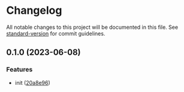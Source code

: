 # Changelog

All notable changes to this project will be documented in this file. See [standard-version](https://github.com/conventional-changelog/standard-version) for commit guidelines.

## 0.1.0 (2023-06-08)


### Features

* init ([20a8e96](https://github.com/BlackGlory/extra-grid/commit/20a8e96c0c6d42d623c6c803def0ecb6afdf1043))
